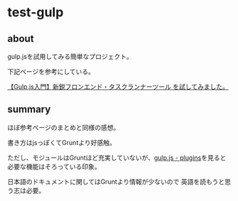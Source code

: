# test-gulp

## about

gulp.jsを試用してみる簡単なプロジェクト。

下記ページを参考にしている。

[【Gulp.js入門】新鋭フロンエンド・タスクランナーツール を試してみました。](http://dev.classmethod.jp/tool/gulpjs-part-001/)


## summary
ほぼ参考ページのまとめと同様の感想。

書き方はjsっぽくてGruntより好感触。

ただし、モジュールはGruntほど充実していないが、[gulp.js - plugins](http://gulpjs.com/plugins/)を見ると必要な機能はそろっている印象。

日本語のドキュメントに関してはGruntより情報が少ないので
英語を読もうと思う志は必要。
